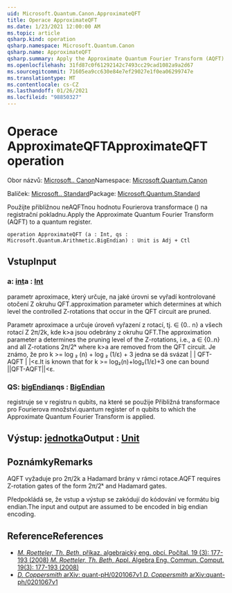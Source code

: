 ```yaml
---
uid: Microsoft.Quantum.Canon.ApproximateQFT
title: Operace ApproximateQFT
ms.date: 1/23/2021 12:00:00 AM
ms.topic: article
qsharp.kind: operation
qsharp.namespace: Microsoft.Quantum.Canon
qsharp.name: ApproximateQFT
qsharp.summary: Apply the Approximate Quantum Fourier Transform (AQFT) to a quantum register.
ms.openlocfilehash: 31fd87c0f61292142c7493cc29cad1082a9a2d67
ms.sourcegitcommit: 71605ea9cc630e84e7ef29027e1f0ea06299747e
ms.translationtype: MT
ms.contentlocale: cs-CZ
ms.lasthandoff: 01/26/2021
ms.locfileid: "98850327"
---
```

# <a name="approximateqft-operation"></a><span data-ttu-id="45c63-102">Operace ApproximateQFT</span><span class="sxs-lookup"><span data-stu-id="45c63-102">ApproximateQFT operation</span></span>

<span data-ttu-id="45c63-103">Obor názvů: [Microsoft.. Canon](xref:Microsoft.Quantum.Canon)</span><span class="sxs-lookup"><span data-stu-id="45c63-103">Namespace: [Microsoft.Quantum.Canon](xref:Microsoft.Quantum.Canon)</span></span>

<span data-ttu-id="45c63-104">Balíček: [Microsoft.. Standard](https://nuget.org/packages/Microsoft.Quantum.Standard)</span><span class="sxs-lookup"><span data-stu-id="45c63-104">Package: [Microsoft.Quantum.Standard](https://nuget.org/packages/Microsoft.Quantum.Standard)</span></span>


<span data-ttu-id="45c63-105">Použijte přibližnou neAQFTnou hodnotu Fourierova transformace () na registrační pokladnu.</span><span class="sxs-lookup"><span data-stu-id="45c63-105">Apply the Approximate Quantum Fourier Transform (AQFT) to a quantum register.</span></span>

```qsharp
operation ApproximateQFT (a : Int, qs : Microsoft.Quantum.Arithmetic.BigEndian) : Unit is Adj + Ctl
```


## <a name="input"></a><span data-ttu-id="45c63-106">Vstup</span><span class="sxs-lookup"><span data-stu-id="45c63-106">Input</span></span>

### <a name="a--int"></a><span data-ttu-id="45c63-107">a: [int](xref:microsoft.quantum.lang-ref.int)</span><span class="sxs-lookup"><span data-stu-id="45c63-107">a : [Int](xref:microsoft.quantum.lang-ref.int)</span></span>

<span data-ttu-id="45c63-108">parametr aproximace, který určuje, na jaké úrovni se vyřadí kontrolované otočení Z okruhu QFT.</span><span class="sxs-lookup"><span data-stu-id="45c63-108">approximation parameter which determines at which level the controlled Z-rotations that occur in the QFT circuit are pruned.</span></span>

<span data-ttu-id="45c63-109">Parametr aproximace a určuje úroveň vyřazení z rotací, tj. ∈ {0.. n} a všech rotací Z 2π/2k, kde k>a jsou odebrány z okruhu QFT.</span><span class="sxs-lookup"><span data-stu-id="45c63-109">The approximation parameter a determines the pruning level of the Z-rotations, i.e., a ∈ {0..n} and all Z-rotations 2π/2ᵏ where k>a are removed from the QFT circuit.</span></span> <span data-ttu-id="45c63-110">Je známo, že pro k >= log ₂ (n) + log ₂ (1/ε) + 3 jedna se dá svázat | | QFT-AQFT | |<ε.</span><span class="sxs-lookup"><span data-stu-id="45c63-110">It is known that for k >= log₂(n)+log₂(1/ε)+3 one can bound ||QFT-AQFT||<ε.</span></span>


### <a name="qs--bigendian"></a><span data-ttu-id="45c63-111">QS: [bigEndian](xref:Microsoft.Quantum.Arithmetic.BigEndian)</span><span class="sxs-lookup"><span data-stu-id="45c63-111">qs : [BigEndian](xref:Microsoft.Quantum.Arithmetic.BigEndian)</span></span>

<span data-ttu-id="45c63-112">registruje se v registru n qubits, na které se použije Přibližná transformace pro Fourierova množství.</span><span class="sxs-lookup"><span data-stu-id="45c63-112">quantum register of n qubits to which the Approximate Quantum Fourier Transform is applied.</span></span>



## <a name="output--unit"></a><span data-ttu-id="45c63-113">Výstup: [jednotka](xref:microsoft.quantum.lang-ref.unit)</span><span class="sxs-lookup"><span data-stu-id="45c63-113">Output : [Unit](xref:microsoft.quantum.lang-ref.unit)</span></span>



## <a name="remarks"></a><span data-ttu-id="45c63-114">Poznámky</span><span class="sxs-lookup"><span data-stu-id="45c63-114">Remarks</span></span>

<span data-ttu-id="45c63-115">AQFT vyžaduje pro 2π/2k a Hadamard brány v rámci rotace.</span><span class="sxs-lookup"><span data-stu-id="45c63-115">AQFT requires Z-rotation gates of the form 2π/2ᵏ and Hadamard gates.</span></span>

<span data-ttu-id="45c63-116">Předpokládá se, že vstup a výstup se zakódují do kódování ve formátu big endian.</span><span class="sxs-lookup"><span data-stu-id="45c63-116">The input and output are assumed to be encoded in big endian encoding.</span></span>

## <a name="references"></a><span data-ttu-id="45c63-117">Reference</span><span class="sxs-lookup"><span data-stu-id="45c63-117">References</span></span>

- [<span data-ttu-id="45c63-118">*M. Roetteler, Th. Beth*, příkaz. algebraický eng. obcí. Počítal. 19 (3): 177-193 (2008)</span><span class="sxs-lookup"><span data-stu-id="45c63-118"> *M. Roetteler, Th. Beth*, Appl. Algebra Eng. Commun. Comput. 19(3): 177-193 (2008) </span></span>](http://doi.org/10.1007/s00200-008-0072-2)
- [<span data-ttu-id="45c63-119">*D. Coppersmith* arXiv: quant-pH/0201067v1</span><span class="sxs-lookup"><span data-stu-id="45c63-119"> *D. Coppersmith* arXiv:quant-ph/0201067v1 </span></span>](https://arxiv.org/abs/quant-ph/0201067)
